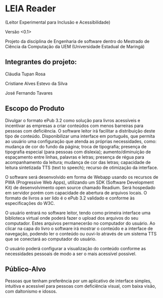 # LEIA Reader
(Leitor Experimental para Inclusão e Acessibilidade)

Versão <0.1>
 
Projeto da disciplina de Engenharia de software dentro do Mestrado de Ciência da Computação da UEM (Universidade Estadual de Maringá)

## Integrantes do projeto: 

Cláudia Tupan Rosa

Cristiane Alves Estevo da Silva

José Fernando Tavares


## Escopo do Produto

Divulgar o formato ePub 3.2 como solução para livros acessíveis e incentivar as empresas a criar conteúdos com menos barreiras para pessoas com deficiência. O software leitor irá facilitar a distribuição deste tipo de conteúdo.
Disponibilizar uma interface em português, que permita ao usuário uma configuração que atenda as próprias necessidades, como: mudança de cor do fundo da página; troca de tipografia; presença de tipografia especial (para pessoas com dislexia); aumento/diminuição de espaçamento entre linhas, palavras e letras; presença de régua para acompanhamento da leitura; mudança de cor das letras; capacidade de leitura sintetizada TTS (text to speech); recurso de otimização da interface.

O software será desenvolvido em forma de Webapp usando os recursos de PWA (Progressive Web Apps), utilizando um SDK (Software Development Kit) de desenvolvimento open source chamado Readium. Será hospedado em servidor porém com capacidade de abertura de arquivos locais. O formato de livros a ser lido é o ePub 3.2 validado e conforme às especificações do W3C.

O usuário entrará no software leitor, tendo como primeira interface uma biblioteca virtual onde poderá fazer o upload dos arquivos do seu computador. Estes arquivos permanecerão no computador do usuário. Ao clicar na capa do livro o software irá mostrar o conteúdo e a interface de navegação, podendo ler o conteúdo ou ouvi-lo através de um sistema TTS que se conectará ao computador do usuário. 

O usuário poderá configurar a visualização do conteúdo conforme as necessidades pessoais de modo a ser o mais acessível possível.

## Público-Alvo

Pessoas que tenham preferência por um aplicativo de interface simples, intuitiva e acessível para pessoas com deficiência visual, com baixa visão, com daltonismo e idosos.


